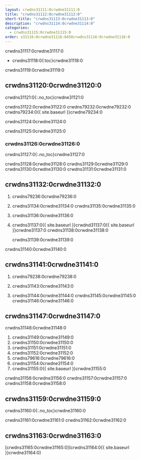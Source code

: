 ```yaml
---
layout: crwdns31111:0crwdne31111:0
title: "crwdns31112:0crwdne31112:0"
short-title: "crwdns31113:0crwdne31113:0"
description: "crwdns31114:0crwdne31114:0"
categories:
  - crwdns31115:0crwdne31115:0
order: s31116:0crwdne31116:0450crwdns31116:0crwdne31116:0
---
```

crwdns31117:0crwdne31117:0

* crwdns31118:0{:toc}crwdne31118:0

crwdns31119:0crwdne31119:0

## crwdns31120:0crwdne31120:0

crwdns31121:0{:.no_toc}crwdne31121:0

crwdns31122:0crwdne31122:0 crwdns79232:0crwdne79232:0 crwdns79234:0{{ site.baseurl }}crwdne79234:0

crwdns31124:0crwdne31124:0

crwdns31125:0crwdne31125:0

### crwdns31126:0crwdne31126:0

crwdns31127:0{:.no_toc}crwdne31127:0

crwdns31128:0crwdne31128:0 crwdns31129:0crwdne31129:0 crwdns31130:0crwdne31130:0 crwdns31131:0crwdne31131:0

## crwdns31132:0crwdne31132:0

1. crwdns79236:0crwdne79236:0

2. crwdns31134:0crwdne31134:0 crwdns31135:0crwdne31135:0

3. crwdns31136:0crwdne31136:0

4. crwdns31137:0{{ site.baseurl }}crwdnd31137:0{{ site.baseurl }}crwdne31137:0 crwdns31138:0crwdne31138:0

    crwdns31139:0crwdne31139:0
    

crwdns31140:0crwdne31140:0

## crwdns31141:0crwdne31141:0

1. crwdns79238:0crwdne79238:0

2. crwdns31143:0crwdne31143:0

3. crwdns31144:0crwdne31144:0 crwdns31145:0crwdne31145:0 crwdns31146:0crwdne31146:0

## crwdns31147:0crwdne31147:0

crwdns31148:0crwdne31148:0

1. crwdns31149:0crwdne31149:0
2. crwdns31150:0crwdne31150:0
3. crwdns31151:0crwdne31151:0
4. crwdns31152:0crwdne31152:0
5. crwdns79616:0crwdne79616:0
6. crwdns31154:0crwdne31154:0
7. crwdns31155:0{{ site.baseurl }}crwdne31155:0

crwdns31156:0crwdne31156:0 crwdns31157:0crwdne31157:0 crwdns31158:0crwdne31158:0

## crwdns31159:0crwdne31159:0

crwdns31160:0{:.no_toc}crwdne31160:0

crwdns31161:0crwdne31161:0 crwdns31162:0crwdne31162:0

## crwdns31163:0crwdne31163:0

[crwdns31165:0crwdne31165:0](crwdns31164:0{{ site.baseurl }}crwdne31164:0)